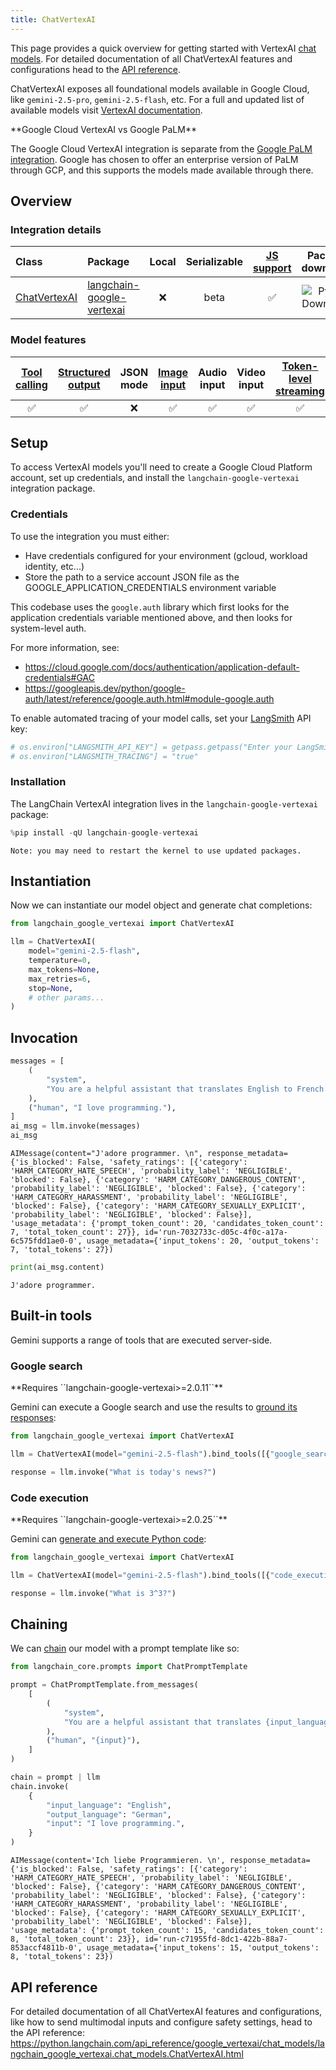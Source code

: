 ```yaml
---
title: ChatVertexAI
---
```


This page provides a quick overview for getting started with VertexAI [chat models](/oss/concepts/chat_models). For detailed documentation of all ChatVertexAI features and configurations head to the [API reference](https://python.langchain.com/api_reference/google_vertexai/chat_models/langchain_google_vertexai.chat_models.ChatVertexAI.html).

ChatVertexAI exposes all foundational models available in Google Cloud, like `gemini-2.5-pro`, `gemini-2.5-flash`, etc. For a full and updated list of available models visit [VertexAI documentation](https://cloud.google.com/vertex-ai/generative-ai/docs/models).

<Info>
**Google Cloud VertexAI vs Google PaLM**

The Google Cloud VertexAI integration is separate from the [Google PaLM integration](/oss/integrations/chat/google_generative_ai/). Google has chosen to offer an enterprise version of PaLM through GCP, and this supports the models made available through there.

</Info>

## Overview

### Integration details

| Class | Package | Local | Serializable | [JS support](https://js.langchain.com/docs/integrations/chat/google_vertex_ai) | Package downloads | Package latest |
| :--- | :--- | :---: | :---: |  :---: | :---: | :---: |
| [ChatVertexAI](https://python.langchain.com/api_reference/google_vertexai/chat_models/langchain_google_vertexai.chat_models.ChatVertexAI.html) | [langchain-google-vertexai](https://python.langchain.com/api_reference/google_vertexai/index.html) | ❌ | beta | ✅ | ![PyPI - Downloads](https://img.shields.io/pypi/dm/langchain-google-vertexai?style=flat-square&label=%20) | ![PyPI - Version](https://img.shields.io/pypi/v/langchain-google-vertexai?style=flat-square&label=%20) |

### Model features

| [Tool calling](/oss/how-to/tool_calling) | [Structured output](/oss/how-to/structured_output/) | JSON mode | [Image input](/oss/how-to/multimodal_inputs/) | Audio input | Video input | [Token-level streaming](/oss/how-to/chat_streaming/) | Native async | [Token usage](/oss/how-to/chat_token_usage_tracking/) | [Logprobs](/oss/how-to/logprobs/) |
| :---: | :---: | :---: | :---: |  :---: | :---: | :---: | :---: | :---: | :---: |
| ✅ | ✅ | ❌ | ✅ | ✅ | ✅ | ✅ | ✅ | ✅ | ❌ |

## Setup

To access VertexAI models you'll need to create a Google Cloud Platform account, set up credentials, and install the `langchain-google-vertexai` integration package.

### Credentials

To use the integration you must either:

- Have credentials configured for your environment (gcloud, workload identity, etc...)
- Store the path to a service account JSON file as the GOOGLE_APPLICATION_CREDENTIALS environment variable

This codebase uses the `google.auth` library which first looks for the application credentials variable mentioned above, and then looks for system-level auth.

For more information, see:

- <https://cloud.google.com/docs/authentication/application-default-credentials#GAC>
- <https://googleapis.dev/python/google-auth/latest/reference/google.auth.html#module-google.auth>

To enable automated tracing of your model calls, set your [LangSmith](https://docs.smith.langchain.com/) API key:

```python
# os.environ["LANGSMITH_API_KEY"] = getpass.getpass("Enter your LangSmith API key: ")
# os.environ["LANGSMITH_TRACING"] = "true"
```

### Installation

The LangChain VertexAI integration lives in the `langchain-google-vertexai` package:

```python
%pip install -qU langchain-google-vertexai
```

```output
Note: you may need to restart the kernel to use updated packages.
```

## Instantiation

Now we can instantiate our model object and generate chat completions:

```python
from langchain_google_vertexai import ChatVertexAI

llm = ChatVertexAI(
    model="gemini-2.5-flash",
    temperature=0,
    max_tokens=None,
    max_retries=6,
    stop=None,
    # other params...
)
```

## Invocation

```python
messages = [
    (
        "system",
        "You are a helpful assistant that translates English to French. Translate the user sentence.",
    ),
    ("human", "I love programming."),
]
ai_msg = llm.invoke(messages)
ai_msg
```

```output
AIMessage(content="J'adore programmer. \n", response_metadata={'is_blocked': False, 'safety_ratings': [{'category': 'HARM_CATEGORY_HATE_SPEECH', 'probability_label': 'NEGLIGIBLE', 'blocked': False}, {'category': 'HARM_CATEGORY_DANGEROUS_CONTENT', 'probability_label': 'NEGLIGIBLE', 'blocked': False}, {'category': 'HARM_CATEGORY_HARASSMENT', 'probability_label': 'NEGLIGIBLE', 'blocked': False}, {'category': 'HARM_CATEGORY_SEXUALLY_EXPLICIT', 'probability_label': 'NEGLIGIBLE', 'blocked': False}], 'usage_metadata': {'prompt_token_count': 20, 'candidates_token_count': 7, 'total_token_count': 27}}, id='run-7032733c-d05c-4f0c-a17a-6c575fdd1ae0-0', usage_metadata={'input_tokens': 20, 'output_tokens': 7, 'total_tokens': 27})
```

```python
print(ai_msg.content)
```

```output
J'adore programmer.
```

## Built-in tools

Gemini supports a range of tools that are executed server-side.

### Google search

<Info>
**Requires ``langchain-google-vertexai>=2.0.11``**
</Info>

Gemini can execute a Google search and use the results to [ground its responses](https://ai.google.dev/gemini-api/docs/grounding):

```python
from langchain_google_vertexai import ChatVertexAI

llm = ChatVertexAI(model="gemini-2.5-flash").bind_tools([{"google_search": {}}])

response = llm.invoke("What is today's news?")
```

### Code execution

<Info>
**Requires ``langchain-google-vertexai>=2.0.25``**
</Info>

Gemini can [generate and execute Python code](https://ai.google.dev/gemini-api/docs/code-execution):

```python
from langchain_google_vertexai import ChatVertexAI

llm = ChatVertexAI(model="gemini-2.5-flash").bind_tools([{"code_execution": {}}])

response = llm.invoke("What is 3^3?")
```

## Chaining

We can [chain](/oss/how-to/sequence/) our model with a prompt template like so:

```python
from langchain_core.prompts import ChatPromptTemplate

prompt = ChatPromptTemplate.from_messages(
    [
        (
            "system",
            "You are a helpful assistant that translates {input_language} to {output_language}.",
        ),
        ("human", "{input}"),
    ]
)

chain = prompt | llm
chain.invoke(
    {
        "input_language": "English",
        "output_language": "German",
        "input": "I love programming.",
    }
)
```

```output
AIMessage(content='Ich liebe Programmieren. \n', response_metadata={'is_blocked': False, 'safety_ratings': [{'category': 'HARM_CATEGORY_HATE_SPEECH', 'probability_label': 'NEGLIGIBLE', 'blocked': False}, {'category': 'HARM_CATEGORY_DANGEROUS_CONTENT', 'probability_label': 'NEGLIGIBLE', 'blocked': False}, {'category': 'HARM_CATEGORY_HARASSMENT', 'probability_label': 'NEGLIGIBLE', 'blocked': False}, {'category': 'HARM_CATEGORY_SEXUALLY_EXPLICIT', 'probability_label': 'NEGLIGIBLE', 'blocked': False}], 'usage_metadata': {'prompt_token_count': 15, 'candidates_token_count': 8, 'total_token_count': 23}}, id='run-c71955fd-8dc1-422b-88a7-853accf4811b-0', usage_metadata={'input_tokens': 15, 'output_tokens': 8, 'total_tokens': 23})
```

## API reference

For detailed documentation of all ChatVertexAI features and configurations, like how to send multimodal inputs and configure safety settings, head to the API reference: <https://python.langchain.com/api_reference/google_vertexai/chat_models/langchain_google_vertexai.chat_models.ChatVertexAI.html>
